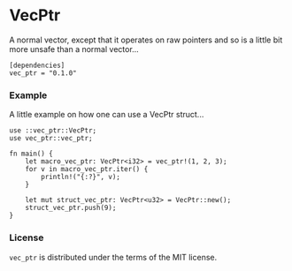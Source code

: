 # VecPtr

A normal vector, except that it operates on raw pointers and so is a little bit more unsafe than a normal vector...

```
[dependencies]
vec_ptr = "0.1.0"
```

### Example

A little example on how one can use a VecPtr struct...

```
use ::vec_ptr::VecPtr;
use vec_ptr::vec_ptr;

fn main() {
    let macro_vec_ptr: VecPtr<i32> = vec_ptr!(1, 2, 3);
    for v in macro_vec_ptr.iter() {
        println!("{:?}", v);
    }

    let mut struct_vec_ptr: VecPtr<u32> = VecPtr::new();
    struct_vec_ptr.push(9);
}
```

### License

`vec_ptr` is distributed under the terms of the MIT license.

